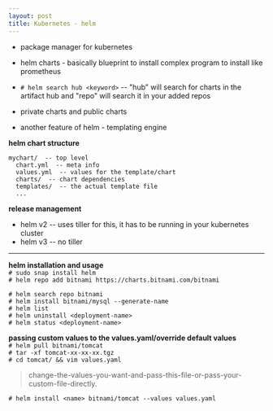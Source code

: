 ```yaml
---
layout: post
title: Kubernetes - helm
---
```


- package manager for kubernetes <br>
- helm charts - basically blueprint to install complex program to install like prometheus

- `# helm search hub <keyword>` -- "hub" will search for charts in the artifact hub and "repo" will search it in your added repos <br>
- private charts and public charts <br>
- another feature of helm - templating engine

**helm chart structure**
```
mychart/  -- top level
  chart.yml  -- meta info
  values.yml  -- values for the template/chart
  charts/  -- chart dependencies
  templates/  -- the actual template file
  ...
```

**release management** <br>
- helm v2 -- uses tiller for this, it has to be running in your kubernetes cluster
- helm v3 -- no tiller

---

**helm installation and usage** <br>
`# sudo snap install helm` <br>
`# helm repo add bitnami https://charts.bitnami.com/bitnami` <br>

`# helm search repo bitnami` <br>
`# helm install bitnami/mysql --generate-name` <br>
`# helm list` <br>
`# helm uninstall <deployment-name>` <br>
`# helm status <deployment-name>` 

**passing custom values to the values.yaml/override default values** <br>
`# helm pull bitnami/tomcat` <br>
`# tar -xf tomcat-xx-xx-xx.tgz` <br>
`# cd tomcat/ && vim values.yaml` <br>
   > change-the-values-you-want-and-pass-this-file-or-pass-your-custom-file-directly. <br>

`# helm install <name> bitnami/tomcat --values values.yaml`

